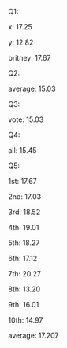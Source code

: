 Q1:

x: 17.25 

y: 12.82

britney: 17.67

Q2:

average: 15.03

Q3:

vote: 15.03

Q4:

all: 15.45

Q5:

1st: 17.67

2nd: 17.03

3rd: 18.52

4th: 19.01

5th: 18.27

6th: 17.12

7th: 20.27

8th: 13.20

9th: 16.01

10th: 14.97

average: 17.207